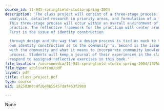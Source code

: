 ```yaml
---
course_id: 11-945-springfield-studio-spring-2004
description: 'The class project will consist of a three-stage process: inventory and
  analysis, detailed research in priority areas, and formulation of a final plan.
  This three-stage process will occur within an overall environment of reflective
  practice. The reflective framework for the practicum will center around two issues.
  First is the issue of identity construction

  through design and the way that a design process is tied as much to the designer''s
  own identity construction as to the community''s. Second is the issue of interaction
  with the community and what it means to incorporate community knowledge into a planning
  process. Students will keep a journal of their experiences in the class and will
  respond to assigned reflective exercises in this book.'
file_location: /coursemedia/11-945-springfield-studio-spring-2004/10258308cdf26e9b55457daf463f2000_class_project.pdf
file_type: application/pdf
layout: pdf
title: class_project.pdf
type: course
uid: 10258308cdf26e9b55457daf463f2000

---
```

None